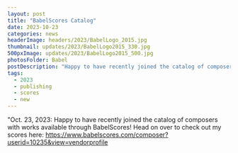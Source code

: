 ```yaml
---
layout: post
title: "BabelScores Catalog"
date: 2023-10-23
categories: news
headerImage: headers/2023/BabelLogo_2015.jpg
thumbnail: updates/2023/BabelLogo2015_330.jpg
500pxImage: updates/2023/BabelLogo2015_500.jpg
photosFolder: Babel
postDescription: "Happy to have recently joined the catalog of composers with works available through BabelScores!"
tags:
  - 2023
  - publishing
  - scores
  - new
---
```


"Oct. 23, 2023: Happy to have recently joined the catalog of composers with works available through BabelScores! Head on over to check out my scores here: https://www.babelscores.com/composer?userid=10235&view=vendorprofile
